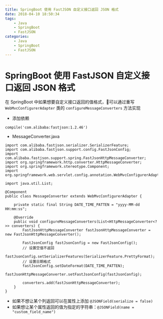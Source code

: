 ```yaml
---
title: SpringBoot 使用 FastJSON 自定义接口返回 JSON 格式
date: 2018-04-10 18:50:34
tags:
    - Java
    - SpringBoot 
    - FastJSON
categories: 
    - Java
    - SpringBoot
    - FastJSON
---
```


# SpringBoot 使用 FastJSON 自定义接口返回 JSON 格式

在 SpringBoot 中如果想要自定义接口返回的值格式，可以通过重写 `WebMvcConfigurerAdapter` 类的 `configureMessageConverters` 方法实现

- 添加依赖

```
compile('com.alibaba:fastjson:1.2.46')
```

- MessageConverter.java

```
import com.alibaba.fastjson.serializer.SerializerFeature;
import com.alibaba.fastjson.support.config.FastJsonConfig;
import com.alibaba.fastjson.support.spring.FastJsonHttpMessageConverter;
import org.springframework.http.converter.HttpMessageConverter;
import org.springframework.stereotype.Component;
import org.springframework.web.servlet.config.annotation.WebMvcConfigurerAdapter;

import java.util.List;

@Component
public class MessageConverter extends WebMvcConfigurerAdapter {

    private static final String DATE_TIME_PATTEN = "yyyy-MM-dd HH:mm:ss";

    @Override
    public void configureMessageConverters(List<HttpMessageConverter<?>> converters) {
        FastJsonHttpMessageConverter fastJsonHttpMessageConverter = new FastJsonHttpMessageConverter();

        FastJsonConfig fastJsonConfig = new FastJsonConfig();
        // 设置空值不返回
        fastJsonConfig.setSerializerFeatures(SerializerFeature.PrettyFormat);
        // 设置日期格式
        fastJsonConfig.setDateFormat(DATE_TIME_PATTEN);
        fastJsonHttpMessageConverter.setFastJsonConfig(fastJsonConfig);

        converters.add(fastJsonHttpMessageConverter);
    }
}
```

- 如果不想让某个列返回可以在属性上添加 `@JSONField(serialize = false)`
- 如果想让某个属性返回的值为指定的字符串：`@JSONField(name = "custom_field_name")`
